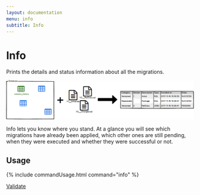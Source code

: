 ```yaml
---
layout: documentation
menu: info
subtitle: Info
---
```


# Info

Prints the details and status information about all the migrations.

![Info](/assets/balsamiq/command-info.png)

Info lets you know where you stand. At a glance you will see which migrations have already been applied,
which other ones are still pending, when they were executed and whether they were successful or not.

## Usage

{% include commandUsage.html command="info" %}

<p class="next-steps">
    <a class="btn btn-primary" href="/documentation/command/validate">Validate <i class="fa fa-arrow-right"></i></a>
</p>
